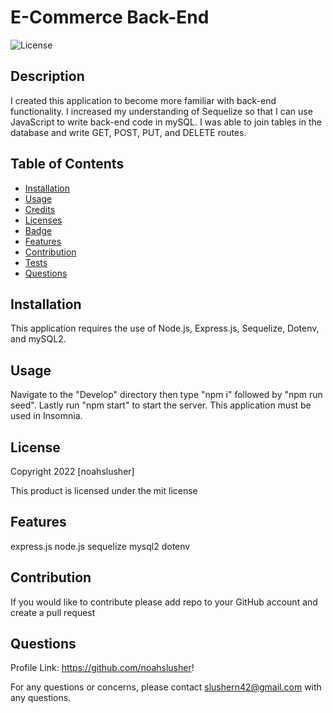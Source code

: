 # E-Commerce Back-End

  ![License](https://img.shields.io/badge/license-mit-blue.svg)
  
  
## Description
I created this application to become more familiar with back-end functionality. I increased my understanding of Sequelize so that I can use JavaScript to write back-end code in mySQL. I was able to join tables in the database and write GET, POST, PUT, and DELETE routes.


  ## Table of Contents
* [Installation](#Installation)
* [Usage](#Usage)
* [Credits](#Credits)
* [Licenses](#Licenses)
* [Badge](#Badge)
* [Features](#Features)
* [Contribution](#Contribution)
* [Tests](#Tests)
* [Questions](#Questions)


## Installation
  This application requires the use of Node.js, Express.js, Sequelize, Dotenv, and mySQL2.
  
## Usage
  Navigate to the "Develop" directory then type "npm i" followed by "npm run seed". Lastly run "npm start" to start the server. This application must be used in Insomnia.
  

## License
  Copyright 2022 [noahslusher]
  
  This product is licensed under the mit license
  
  
## Features
  express.js
  node.js
  sequelize
  mysql2
  dotenv
  
## Contribution
  If you would like to contribute please add repo to your GitHub account and create a pull request
  
  
## Questions
  Profile Link: https://github.com/noahslusher!

  For any questions or concerns, please contact slushern42@gmail.com with any questions.




